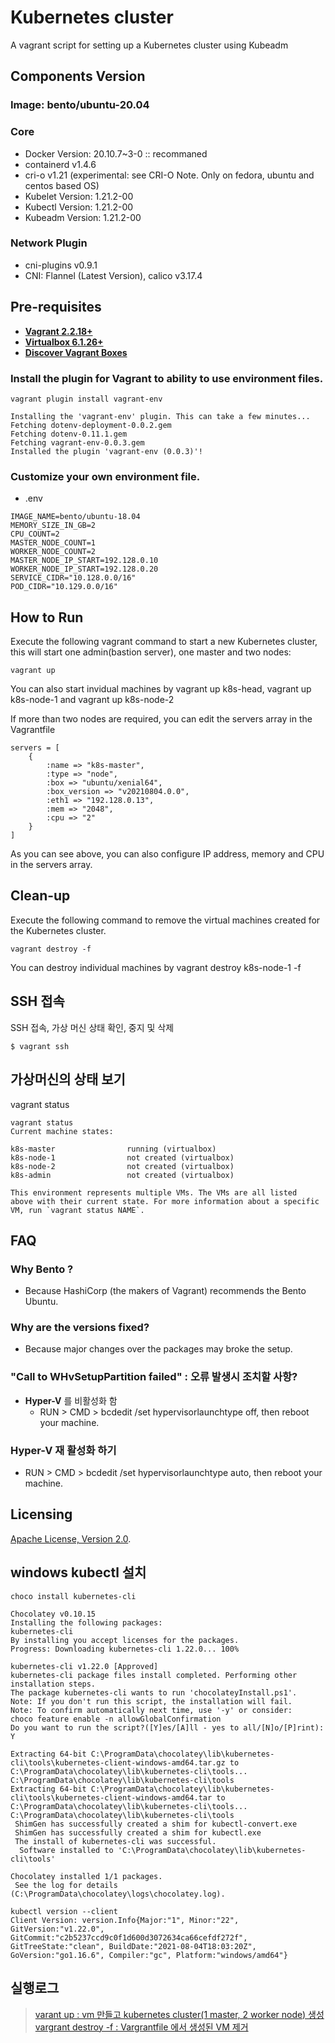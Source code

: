 # Kubernetes cluster
A vagrant script for setting up a Kubernetes cluster using Kubeadm

## Components Version
### Image: bento/ubuntu-20.04
### Core
   * Docker Version: 20.10.7~3-0 :: recommaned
   * containerd v1.4.6
   * cri-o v1.21 (experimental: see CRI-O Note. Only on fedora, ubuntu and centos based OS)
   * Kubelet Version: 1.21.2-00
   * Kubectl Version: 1.21.2-00
   * Kubeadm Version: 1.21.2-00
### Network Plugin
   * cni-plugins v0.9.1
   * CNI: Flannel (Latest Version), calico v3.17.4

## Pre-requisites

 * **[Vagrant 2.2.18+](https://www.vagrantup.com)**
 * **[Virtualbox 6.1.26+](https://www.virtualbox.org)**   
 * **[Discover Vagrant Boxes](https://app.vagrantup.com/boxes/search)**  

### Install the plugin for Vagrant to ability to use environment files.
```
vagrant plugin install vagrant-env
```
```
Installing the 'vagrant-env' plugin. This can take a few minutes...
Fetching dotenv-deployment-0.0.2.gem
Fetching dotenv-0.11.1.gem
Fetching vagrant-env-0.0.3.gem
Installed the plugin 'vagrant-env (0.0.3)'!
```

### Customize your own environment file.
- .env
```
IMAGE_NAME=bento/ubuntu-18.04
MEMORY_SIZE_IN_GB=2
CPU_COUNT=2
MASTER_NODE_COUNT=1
WORKER_NODE_COUNT=2
MASTER_NODE_IP_START=192.128.0.10
WORKER_NODE_IP_START=192.128.0.20
SERVICE_CIDR="10.128.0.0/16"
POD_CIDR="10.129.0.0/16"
```


## How to Run

Execute the following vagrant command to start a new Kubernetes cluster, this will start one admin(bastion server), one master and two nodes:

```
vagrant up
```

You can also start invidual machines by vagrant up k8s-head, vagrant up k8s-node-1 and vagrant up k8s-node-2

If more than two nodes are required, you can edit the servers array in the Vagrantfile

```
servers = [
    {
        :name => "k8s-master",
        :type => "node",
        :box => "ubuntu/xenial64",
        :box_version => "v20210804.0.0",
        :eth1 => "192.128.0.13",
        :mem => "2048",
        :cpu => "2"
    }
]
 ```

As you can see above, you can also configure IP address, memory and CPU in the servers array. 

## Clean-up

Execute the following command to remove the virtual machines created for the Kubernetes cluster.
```
vagrant destroy -f
```

You can destroy individual machines by vagrant destroy k8s-node-1 -f 

## SSH 접속

SSH 접속, 가상 머신 상태 확인, 중지 및 삭제
```
$ vagrant ssh
```

## 가상머신의 상태 보기
vagrant status
```
vagrant status
Current machine states:

k8s-master                running (virtualbox)
k8s-node-1                not created (virtualbox)
k8s-node-2                not created (virtualbox)
k8s-admin                 not created (virtualbox)

This environment represents multiple VMs. The VMs are all listed
above with their current state. For more information about a specific
VM, run `vagrant status NAME`.
```

## FAQ
### Why Bento ?
- Because HashiCorp (the makers of Vagrant) recommends the Bento Ubuntu.

### Why are the versions fixed?
- Because major changes over the packages may broke the setup.

### **"Call to WHvSetupPartition failed"** : 오류 발생시 조치할 사항?
- **Hyper-V** 를 비활성화 함
  - RUN > CMD > bcdedit /set hypervisorlaunchtype off, then reboot your machine.

### **Hyper-V** 재 활성화 하기
- RUN > CMD > bcdedit /set hypervisorlaunchtype auto, then reboot your machine.

## Licensing

[Apache License, Version 2.0](http://opensource.org/licenses/Apache-2.0).  

## windows kubectl 설치
```
choco install kubernetes-cli
```
```
Chocolatey v0.10.15
Installing the following packages:
kubernetes-cli
By installing you accept licenses for the packages.
Progress: Downloading kubernetes-cli 1.22.0... 100%

kubernetes-cli v1.22.0 [Approved]
kubernetes-cli package files install completed. Performing other installation steps.
The package kubernetes-cli wants to run 'chocolateyInstall.ps1'.
Note: If you don't run this script, the installation will fail.
Note: To confirm automatically next time, use '-y' or consider:
choco feature enable -n allowGlobalConfirmation
Do you want to run the script?([Y]es/[A]ll - yes to all/[N]o/[P]rint): Y

Extracting 64-bit C:\ProgramData\chocolatey\lib\kubernetes-cli\tools\kubernetes-client-windows-amd64.tar.gz to C:\ProgramData\chocolatey\lib\kubernetes-cli\tools...
C:\ProgramData\chocolatey\lib\kubernetes-cli\tools
Extracting 64-bit C:\ProgramData\chocolatey\lib\kubernetes-cli\tools\kubernetes-client-windows-amd64.tar to C:\ProgramData\chocolatey\lib\kubernetes-cli\tools...
C:\ProgramData\chocolatey\lib\kubernetes-cli\tools
 ShimGen has successfully created a shim for kubectl-convert.exe
 ShimGen has successfully created a shim for kubectl.exe
 The install of kubernetes-cli was successful.
  Software installed to 'C:\ProgramData\chocolatey\lib\kubernetes-cli\tools'

Chocolatey installed 1/1 packages.
 See the log for details (C:\ProgramData\chocolatey\logs\chocolatey.log).
```
```
kubectl version --client
Client Version: version.Info{Major:"1", Minor:"22", GitVersion:"v1.22.0", GitCommit:"c2b5237ccd9c0f1d600d3072634ca66cefdf272f", GitTreeState:"clean", BuildDate:"2021-08-04T18:03:20Z", GoVersion:"go1.16.6", Compiler:"gc", Platform:"windows/amd64"}
```


## 실행로그
> [varant up : vm 만들고 kubernetes cluster(1 master, 2 worker node) 생성](./vagrant-up.md)  
> [vargrant destroy -f : Vargrantfile 에서 생성된 VM 제거](./vagrant-destroy.md)